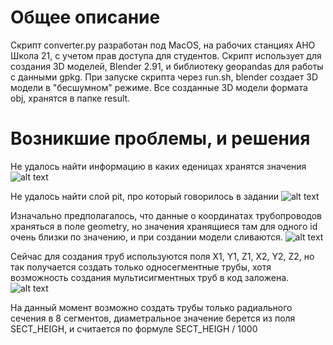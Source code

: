# Общее описание
Скрипт converter.py разработан под MacOS, на рабочих станциях АНО Школа 21, с учетом прав доступа для студентов.
Скрипт использует для создания 3D моделей, Blender 2.91, и библиотеку geopandas для работы с данными gpkg.
При запуске скрипта через run.sh, blender создает 3D модели в "бесшумном" режиме.
Все созданные 3D модели формата obj, хранятся в папке result.

# Возникшие проблемы, и решения
 Не удалось найти информацию в каких еденицах хранятся значения
 ![alt text](https://github.com/Sladge17/BConv-gpkg2obj-/blob/master/Sceenshoots/Screen1.png) 
 
 Не удалось найти слой pit, про который говорилось в задании
 ![alt text](https://github.com/Sladge17/BConv-gpkg2obj-/blob/master/Sceenshoots/Screen2.png)
 
 Изначально предполагалось, что данные о координатах трубопроводов храняться в поле geometry, но значения хранящиеся там для одного id очень близки по значению, и при создании модели сливаются.
 ![alt text](https://github.com/Sladge17/BConv-gpkg2obj-/blob/master/Sceenshoots/Screen3.png)
 
 Сейчас для создания труб используются поля X1, Y1, Z1, X2, Y2, Z2, но так получается создать только односегментные трубы, хотя возможность создания мультисигментных труб в код заложена.
![alt text](https://github.com/Sladge17/BConv-gpkg2obj-/blob/master/Sceenshoots/Screen4.png)

 На данный момент возможно создать трубы только радиального сечения в 8 сегментов, диаметральное значение берется из поля SECT_HEIGH, и считается по формуле SECT_HEIGH / 1000
